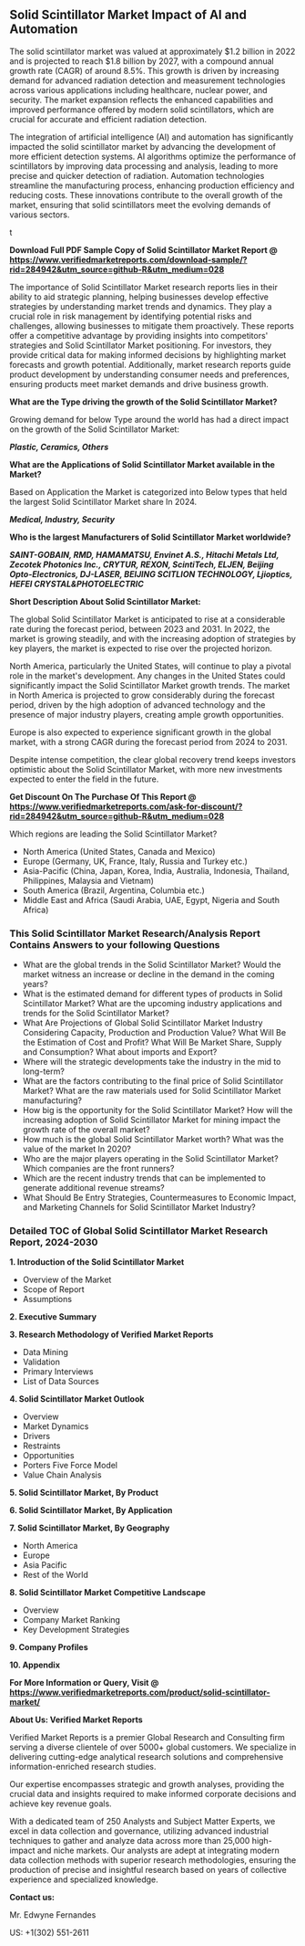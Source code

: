 <h2>Solid Scintillator Market Impact of AI and Automation</h2><p>The solid scintillator market was valued at approximately $1.2 billion in 2022 and is projected to reach $1.8 billion by 2027, with a compound annual growth rate (CAGR) of around 8.5%. This growth is driven by increasing demand for advanced radiation detection and measurement technologies across various applications including healthcare, nuclear power, and security. The market expansion reflects the enhanced capabilities and improved performance offered by modern solid scintillators, which are crucial for accurate and efficient radiation detection.</p><p>The integration of artificial intelligence (AI) and automation has significantly impacted the solid scintillator market by advancing the development of more efficient detection systems. AI algorithms optimize the performance of scintillators by improving data processing and analysis, leading to more precise and quicker detection of radiation. Automation technologies streamline the manufacturing process, enhancing production efficiency and reducing costs. These innovations contribute to the overall growth of the market, ensuring that solid scintillators meet the evolving demands of various sectors.</p>t</p><p id="" class=""><strong>Download Full PDF Sample Copy of Solid Scintillator Market Report @ <a href="https://www.verifiedmarketreports.com/download-sample/?rid=284942&utm_source=github-R&utm_medium=028" target="_blank">https://www.verifiedmarketreports.com/download-sample/?rid=284942&utm_source=github-R&utm_medium=028</a></strong></p><p>The importance of&nbsp;Solid Scintillator Market research reports lies in their ability to aid strategic planning, helping businesses develop effective strategies by understanding market trends and dynamics. They play a crucial role in risk management by identifying potential risks and challenges, allowing businesses to mitigate them proactively. These reports offer a competitive advantage by providing insights into competitors' strategies and Solid Scintillator Market positioning. For investors, they provide critical data for making informed decisions by highlighting market forecasts and growth potential. Additionally, market research reports guide product development by understanding consumer needs and preferences, ensuring products meet market demands and drive business growth.</p><p><strong>What are the&nbsp;Type driving the growth of the Solid Scintillator Market?</strong></p><p id="" class="">Growing demand for below Type around the world has had a direct impact on the growth of the Solid Scintillator Market:</p><em><strong>Plastic, Ceramics, Others</strong></em></p><strong>What are the&nbsp;Applications&nbsp;of Solid Scintillator Market available in the Market?</strong></p><p id="" class="">Based on Application the Market is categorized into Below types that held the largest Solid Scintillator Market share In 2024.</p><em><strong>Medical, Industry, Security</strong></em></p><strong>Who is the largest Manufacturers of Solid Scintillator Market worldwide?</strong></p><p><em><strong>SAINT-GOBAIN, RMD, HAMAMATSU, Envinet A.S., Hitachi Metals Ltd, Zecotek Photonics Inc., CRYTUR, REXON, ScintiTech, ELJEN, Beijing Opto-Electronics, DJ-LASER, BEIJING SCITLION TECHNOLOGY, Ljioptics, HEFEI CRYSTAL&PHOTOELECTRIC</strong></em></p><p id="" class=""><strong>Short Description About Solid Scintillator Market:</strong></p><p>The global Solid Scintillator Market is anticipated to rise at a considerable rate during the forecast period, between 2023 and 2031. In 2022, the market is growing steadily, and with the increasing adoption of strategies by key players, the market is expected to rise over the projected horizon.</p><p>North America, particularly the United States, will continue to play a pivotal role in the market's development. Any changes in the United States could significantly impact the Solid Scintillator Market growth trends. The market in North America is projected to grow considerably during the forecast period, driven by the high adoption of advanced technology and the presence of major industry players, creating ample growth opportunities.</p><p>Europe is also expected to experience significant growth in the global market, with a strong CAGR during the forecast period from 2024 to 2031.</p><p>Despite intense competition, the clear global recovery trend keeps investors optimistic about the Solid Scintillator Market, with more new investments expected to enter the field in the future.</p><p id="" class=""><strong>Get Discount On The Purchase Of This Report @ <a href="https://www.verifiedmarketreports.com/ask-for-discount/?rid=284942&utm_source=github-R&utm_medium=028" target="_blank">https://www.verifiedmarketreports.com/ask-for-discount/?rid=284942&utm_source=github-R&utm_medium=028</a></strong></p>Which regions are leading the Solid Scintillator Market?</p><ul><li>North America (United States, Canada and Mexico)</li><li>Europe (Germany, UK, France, Italy, Russia and Turkey etc.)</li><li>Asia-Pacific (China, Japan, Korea, India, Australia, Indonesia, Thailand, Philippines, Malaysia and Vietnam)</li><li>South America (Brazil, Argentina, Columbia etc.)</li><li>Middle East and Africa (Saudi Arabia, UAE, Egypt, Nigeria and South Africa)</li></ul><h3 id="" class="">This Solid Scintillator Market Research/Analysis Report Contains Answers to your following Questions</h3><ul><li>What are the global trends in the Solid Scintillator Market? Would the market witness an increase or decline in the demand in the coming years?</li><li>What is the estimated demand for different types of products in Solid Scintillator Market? What are the upcoming industry applications and trends for the Solid Scintillator Market?</li><li>What Are Projections of Global Solid Scintillator Market Industry Considering Capacity, Production and Production Value? What Will Be the Estimation of Cost and Profit? What Will Be Market Share, Supply and Consumption? What about imports and Export?</li><li>Where will the strategic developments take the industry in the mid to long-term?</li><li>What are the factors contributing to the final price of Solid Scintillator Market? What are the raw materials used for Solid Scintillator Market manufacturing?</li><li>How big is the opportunity for the Solid Scintillator Market? How will the increasing adoption of Solid Scintillator Market for mining impact the growth rate of the overall market?</li><li>How much is the global Solid Scintillator Market worth? What was the value of the market In 2020?</li><li>Who are the major players operating in the Solid Scintillator Market? Which companies are the front runners?</li><li>Which are the recent industry trends that can be implemented to generate additional revenue streams?</li><li>What Should Be Entry Strategies, Countermeasures to Economic Impact, and Marketing Channels for Solid Scintillator Market Industry?</li></ul><h3 id="" class="">Detailed TOC of Global Solid Scintillator Market Research Report, 2024-2030</h3><p id="" class=""><strong>1. Introduction of the Solid Scintillator Market</strong></p><ul><li>Overview of the Market</li><li>Scope of Report</li><li>Assumptions</li></ul><p id="" class=""><strong>2. Executive Summary</strong></p><p id="" class=""><strong>3. Research Methodology of Verified Market Reports</strong></p><ul><li>Data Mining</li><li>Validation</li><li>Primary Interviews</li><li>List of Data Sources</li></ul><p id="" class=""><strong>4. Solid Scintillator Market Outlook</strong></p><ul><li>Overview</li><li>Market Dynamics</li><li>Drivers</li><li>Restraints</li><li>Opportunities</li><li>Porters Five Force Model</li><li>Value Chain Analysis</li></ul><p id="" class=""><strong>5. Solid Scintillator Market, By Product</strong></p><p id="" class=""><strong>6. Solid Scintillator Market, By Application</strong></p><p id="" class=""><strong>7. Solid Scintillator Market, By Geography</strong></p><ul><li>North America</li><li>Europe</li><li>Asia Pacific</li><li>Rest of the World</li></ul><p id="" class=""><strong>8. Solid Scintillator Market Competitive Landscape</strong></p><ul><li>Overview</li><li>Company Market Ranking</li><li>Key Development Strategies</li></ul><p id="" class=""><strong>9. Company Profiles</strong></p><p id="" class=""><strong>10. Appendix</strong></p><p id="" class=""><strong>For More Information or Query, Visit @ <a href="https://www.verifiedmarketreports.com/product/solid-scintillator-market/" target="_blank">https://www.verifiedmarketreports.com/product/solid-scintillator-market/</a></strong></p><p id="" class=""><strong>About Us: Verified Market Reports</strong></p><p id="" class="">Verified Market Reports is a premier Global Research and Consulting firm serving a diverse clientele of over 5000+ global customers. We specialize in delivering cutting-edge analytical research solutions and comprehensive information-enriched research studies.</p><p id="" class="">Our expertise encompasses strategic and growth analyses, providing the crucial data and insights required to make informed corporate decisions and achieve key revenue goals.</p><p id="" class="">With a dedicated team of 250 Analysts and Subject Matter Experts, we excel in data collection and governance, utilizing advanced industrial techniques to gather and analyze data across more than 25,000 high-impact and niche markets. Our analysts are adept at integrating modern data collection methods with superior research methodologies, ensuring the production of precise and insightful research based on years of collective experience and specialized knowledge.</p><p id="" class=""><strong>Contact us:</strong></p><p id="" class="">Mr. Edwyne Fernandes</p><p id="" class="">US: +1(302) 551-2611</p>